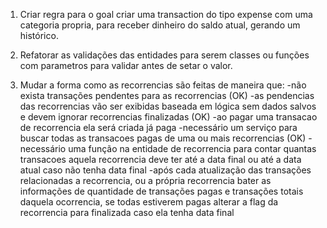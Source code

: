 1. Criar regra para o goal criar uma transaction do tipo expense com uma categoria propria, para receber dinheiro do saldo atual, gerando um histórico.

2. Refatorar as validações das entidades para serem classes ou funções com parametros para validar antes de setar o valor.

3. Mudar a forma como as recorrencias são feitas de maneira que:
-não exista transações pendentes para as recorrencias (OK)
-as pendencias das recorrencias vão ser exibidas baseada em lógica sem dados salvos e devem ignorar recorrencias finalizadas (OK)
-ao pagar uma transacao de recorrencia ela será criada já paga
-necessário um serviço para buscar todas as transacoes pagas de uma ou mais recorrencias (OK)
-necessário uma função na entidade de recorrencia para contar quantas transacoes aquela recorrencia deve ter até a data final ou até a data atual caso não tenha data final
-após cada atualização das transações relacionadas a recorrencia, ou a própria recorrencia bater as informações de quantidade de transações pagas e transações totais daquela ocorrencia, se todas estiverem pagas alterar a flag da recorrencia para finalizada caso ela tenha data final


